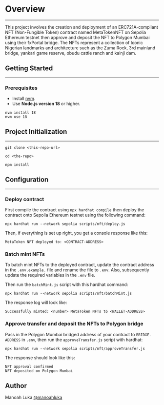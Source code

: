 # Overview

---
This project involves the creation and deployment of an ERC721A-compliant NFT (Non-Fungible Token)
contract named MetaTokenNFT on Sepolia Ethereum testnet then approve and deposit the NFT to Polygon
Mumbai using their fxPortal bridge. The NFTs represent a collection of Iconic Nigerian landmarks and architecture such as the Zuma Rock, 3rd mainland bridge, yankari game reserve, obudu cattle ranch and kainji dam.

## Getting Started

---
### Prerequisites

- Install [nvm](http://nvm.sh).
- Use **Node.js version 18** or higher.
```shell
nvm install 18
nvm use 18
```

## Project Initialization

---
```shell
git clone <this-repo-url>
```
```shell
cd <the-repo>
```
```shell
npm install
```

## Configuration

---
### Deploy contract
First compile the contract using `npx hardhat compile` then deploy the contract onto
Sepolia Ethereum testnet using the following command:
```shell
npx hardhat run --network sepolia scripts/nft/deploy.js
```

Then, if everything is set up right, you get a console response like this:
```
MetaToken NFT deployed to: <CONTRACT-ADDRESS>
```
### Batch mint NFTs
To batch mint NFTs to the deployed contract, update the contract address in the
`.env.example.` file and rename the file to `.env`. Also, subsequently update
the required variables in the `.env` file.  

Then run the `batchMint.js` script with this hardhat command:
```shell
npx hardhat run --network sepolia scripts/nft/batchMint.js
```
The response log will look like:
```
Successfully minted: <number> MetaToken NFTs to <WALLET-ADDRESS>
```
### Approve transfer and deposit the NFTs to Polygon bridge
Pass in the Polygon Mumbai bridged address of your contract to `BRIDGE-ADDRESS` in
`.env`, then run the `approveTransfer.js` script with hardhat:
```shell
npx hardhat run --network sepolia scripts/nft/approveTransfer.js
```
The response should look like this:
```
NFT approval confirmed
NFT deposited on Polygon Mumbai
```


## Author

Manoah Luka
[@manoahluka](https://twitter.com/manoahluka)